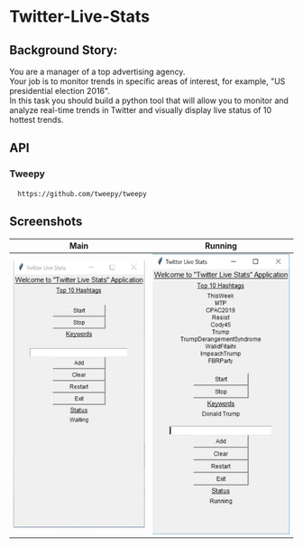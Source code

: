 # Twitter-Live-Stats

## Background Story:
You are a manager of a top advertising agency.<br>
Your job is to monitor trends in specific areas of interest, for example, "US presidential election 2016".<br>
In this task you should build a python tool that will allow you to monitor and analyze real-time trends in Twitter and visually display live status of 10 hottest trends.<br>

## API
### Tweepy

      https://github.com/tweepy/tweepy

## Screenshots

| Main | Running |
|:-:|:-:|
| ![First](/Images/mainpage.JPG?raw=tru) | ![Sec](/Images/donaldtrump.JPG?raw=tru) |
